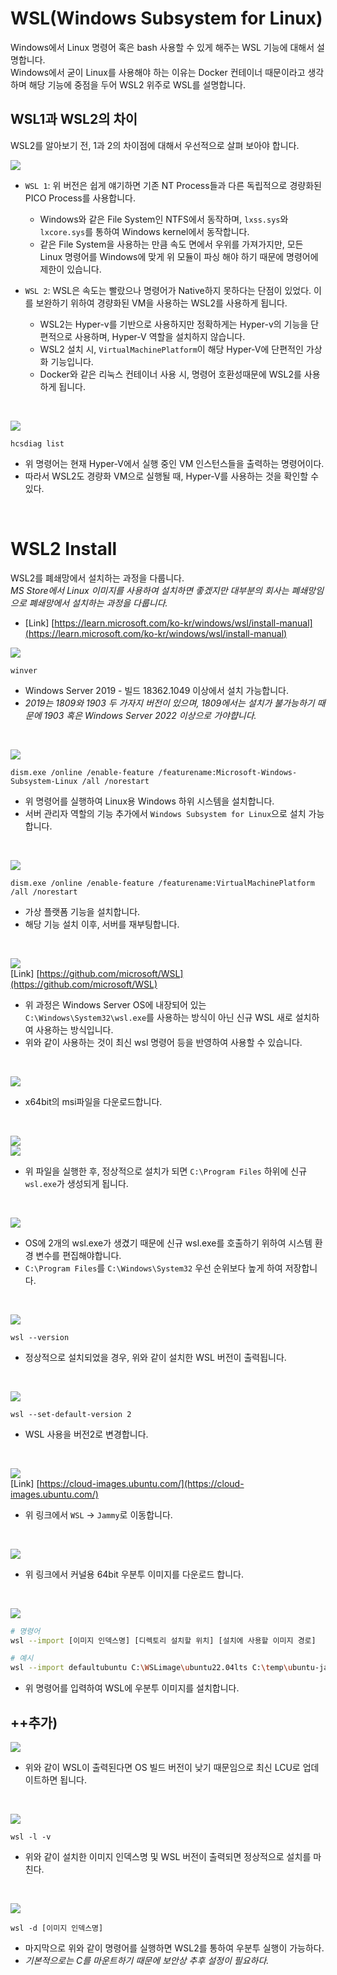 # WSL(Windows Subsystem for Linux)

Windows에서 Linux 명령어 혹은 bash 사용할 수 있게 해주는 WSL 기능에 대해서 설명합니다.  
Windows에서 굳이 Linux를 사용해야 하는 이유는 Docker 컨테이너 때문이라고 생각하며 해당 기능에 중점을 두어 WSL2 위주로 WSL를 설명합니다.  

## WSL1과 WSL2의 차이
WSL2를 알아보기 전, 1과 2의 차이점에 대해서 우선적으로 살펴 보아야 합니다.  

![](./MD_Images/16_01001.jpg)
* `WSL 1`: 위 버전은 쉽게 얘기하면 기존 NT Process들과 다른 독립적으로 경량화된 PICO Process를 사용합니다.
    * Windows와 같은 File System인 NTFS에서 동작하며, `lxss.sys`와 `lxcore.sys`를 통하여 Windows kernel에서 동작합니다.
    * 같은 File System을 사용하는 만큼 속도 면에서 우위를 가져가지만, 모든 Linux 명령어를 Windows에 맞게 위 모듈이 파싱 해야 하기 때문에 명령어에 제한이 있습니다.

* `WSL 2`: WSL은 속도는 빨랐으나 명령어가 Native하지 못하다는 단점이 있었다. 이를 보완하기 위하여 경량화된 VM을 사용하는 WSL2를 사용하게 됩니다.
    * WSL2는 Hyper-v를 기반으로 사용하지만 정확하게는 Hyper-v의 기능을 단편적으로 사용하며, Hyper-V 역할을 설치하지 않습니다.
    * WSL2 설치 시, `VirtualMachinePlatform`이 해당 Hyper-V에 단편적인 가상화 기능입니다.
    * Docker와 같은 리눅스 컨테이너 사용 시, 명령어 호환성때문에 WSL2를 사용하게 됩니다.

<br>

![](./MD_Images/16_01002.jpg)
```
hcsdiag list
```
* 위 명령어는 현재 Hyper-V에서 실행 중인 VM 인스턴스들을 출력하는 명령어이다.
* 따라서 WSL2도 경량화 VM으로 실행될 때, Hyper-V를 사용하는 것을 확인할 수 있다.

<br>

# WSL2 Install
WSL2를 폐쇄망에서 설치하는 과정을 다룹니다.  
_MS Store에서 Linux 이미지를 사용하여 설치하면 좋겠지만 대부분의 회사는 폐쇄망임으로 폐쇄망에서 설치하는 과정을 다룹니다._
* [Link] [https://learn.microsoft.com/ko-kr/windows/wsl/install-manual](https://learn.microsoft.com/ko-kr/windows/wsl/install-manual)

![](./MD_Images/16_02001.jpg)
```
winver
```
* Windows Server 2019 - 빌드 18362.1049 이상에서 설치 가능합니다.
* _2019는 1809와 1903 두 가자지 버전이 있으며, 1809에서는 설치가 불가능하기 때문에 1903 혹은 Windows Server 2022 이상으로 가야햡니다._

<br>

![](./MD_Images/16_02002.jpg)
```
dism.exe /online /enable-feature /featurename:Microsoft-Windows-Subsystem-Linux /all /norestart
```
* 위 명령어를 실행하여 Linux용 Windows 하위 시스템을 설치합니다.
* 서버 관리자 역할의 기능 추가에서 `Windows Subsystem for Linux`으로 설치 가능합니다.

<br>

![](./MD_Images/16_02003.jpg)
```
dism.exe /online /enable-feature /featurename:VirtualMachinePlatform /all /norestart
```
* 가상 플랫폼 기능을 설치합니다.
* 해당 기능 설치 이후, 서버를 재부팅합니다.

<br>

![](./MD_Images/16_02004.jpg)  
[Link] [https://github.com/microsoft/WSL](https://github.com/microsoft/WSL)

* 위 과정은 Windows Server OS에 내장되어 있는 `C:\Windows\System32\wsl.exe`를 사용하는 방식이 아닌 신규 WSL 새로 설치하여 사용하는 방식입니다.
* 위와 같이 사용하는 것이 최신 wsl 명령어 등을 반영하여 사용할 수 있습니다.

<br>

![](./MD_Images/16_02005.jpg)
* x64bit의 msi파일을 다운로드합니다.

<br>

![](./MD_Images/16_02006.jpg)  
![](./MD_Images/16_02007.jpg)
* 위 파일을 실행한 후, 정상적으로 설치가 되면 `C:\Program Files` 하위에 신규 `wsl.exe`가 생성되게 됩니다.

<br>

![](./MD_Images/16_02008.jpg)
* OS에 2개의 wsl.exe가 생겼기 때문에 신규 wsl.exe를 호출하기 위하여 시스템 환경 변수를 편집해야합니다.
* `C:\Program Files`를 `C:\Windows\System32` 우선 순위보다 높게 하여 저장합니다.

<br>

![](./MD_Images/16_02009.jpg)
```
wsl --version
```
* 정상적으로 설치되었을 경우, 위와 같이 설치한 WSL 버전이 출력됩니다.

<br>

![](./MD_Images/16_02010.jpg)
```
wsl --set-default-version 2
```
* WSL 사용을 버전2로 변경합니다.

<br>

![](./MD_Images/16_02011.jpg)  
[Link] [https://cloud-images.ubuntu.com/](https://cloud-images.ubuntu.com/)
* 위 링크에서 `WSL` -> `Jammy`로 이동합니다.

<br>

![](./MD_Images/16_02012.jpg)  
* 위 링크에서 커널용 64bit 우분투 이미지를 다운로드 합니다.

<br>

![](./MD_Images/16_02013.jpg)
```bash
# 명령어
wsl --import [이미지 인덱스명] [디렉토리 설치할 위치] [설치에 사용할 이미지 경로]

# 예시
wsl --import defaultubuntu C:\WSLimage\ubuntu22.04lts C:\temp\ubuntu-jammy-wsl-amd64-ubuntu22.04lts.rootfs.tar.gz
```
* 위 명령어를 입력하여 WSL에 우분투 이미지를 설치합니다.


## ++추가)

![](./MD_Images/16_02014.jpg)
* 위와 같이 WSL이 출력된다면 OS 빌드 버전이 낮기 때문임으로 최신 LCU로 업데이트하면 됩니다.

<br>

![](./MD_Images/16_02015.jpg)
```
wsl -l -v
```
* 위와 같이 설치한 이미지 인덱스명 및 WSL 버전이 출력되면 정상적으로 설치를 마친다.

<br>

![](./MD_Images/16_02016.jpg)
```
wsl -d [이미지 인덱스명]
```
* 마지막으로 위와 같이 명령어를 실행하면 WSL2를 통하여 우분투 실행이 가능하다.
* _기본적으로는 C를 마운트하기 때문에 보안상 추후 설정이 필요하다._